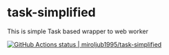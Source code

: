 # task-simplified
This is simple Task based wrapper to web worker

[![GitHub Actions status | miroljub1995/task-simplified](https://github.com/miroljub1995/task-simplified/workflows/Build/badge.svg)](https://github.com/miroljub1995/task-simplified/actions?query=workflow%3A%22Build%22)
